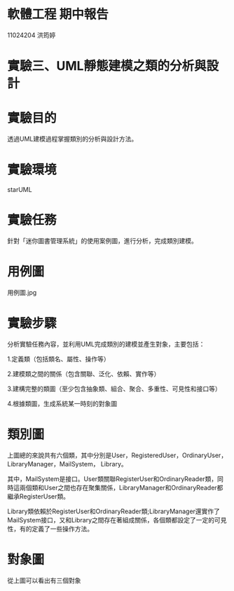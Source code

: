 # 軟體工程 期中報告
11024204 洪筠婷
# 實驗三、UML靜態建模之類的分析與設計
# 實驗目的
透過UML建模過程掌握類別的分析與設計方法。
# 實驗環境
starUML
# 實驗任務
針對「迷你圖書管理系統」的使用案例圖，進行分析，完成類別建模。
# 用例圖
用例圖.jpg
# 實驗步驟
分析實驗任務內容，並利用UML完成類別的建模並產生對象，主要包括：

1.定義類（包括類名、屬性、操作等）

2.建模類之間的關係（包含關聯、泛化、依賴、實作等） 

3.建構完整的類圖（至少包含抽象類、組合、聚合、多重性、可見性和接口等） 

4.根據類圖，生成系統某一時刻的對象圖
# 類別圖
上圖總的來說共有六個類，其中分別是User，RegisteredUser，OrdinaryUser，LibraryManager，MailSystem， Library。

其中，MailSystem是接口。User類關聯RegisterUser和OrdinaryReader類，同時這兩個類和User之間也存在聚集關係，LibraryManager和OrdinaryReader都繼承RegisterUser類。

Library類依賴於RegisterUser和OrdinaryReader類;LibraryManager還實作了MailSystem接口，又和Library之間存在著組成關係，各個類都設定了一定的可見性，有的定義了一些操作方法。
# 對象圖
從上圖可以看出有三個對象
